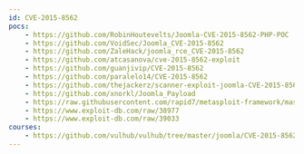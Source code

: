 ```yaml
---
id: CVE-2015-8562
pocs:
    - https://github.com/RobinHoutevelts/Joomla-CVE-2015-8562-PHP-POC
    - https://github.com/VoidSec/Joomla_CVE-2015-8562
    - https://github.com/ZaleHack/joomla_rce_CVE-2015-8562
    - https://github.com/atcasanova/cve-2015-8562-exploit
    - https://github.com/guanjivip/CVE-2015-8562
    - https://github.com/paralelo14/CVE-2015-8562
    - https://github.com/thejackerz/scanner-exploit-joomla-CVE-2015-8562
    - https://github.com/xnorkl/Joomla_Payload
    - https://raw.githubusercontent.com/rapid7/metasploit-framework/master/modules/exploits/multi/http/joomla_http_header_rce.rb
    - https://www.exploit-db.com/raw/38977
    - https://www.exploit-db.com/raw/39033
courses:
    - https://github.com/vulhub/vulhub/tree/master/joomla/CVE-2015-8562
---
```

